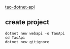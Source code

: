 [tao-dotnet-api](https://github.com/noviKorisnik/tao-dotnet-api)
## create project
```
dotnet new webapi -o TaoApi
cd TaoApi
dotnet new gitignore
```
